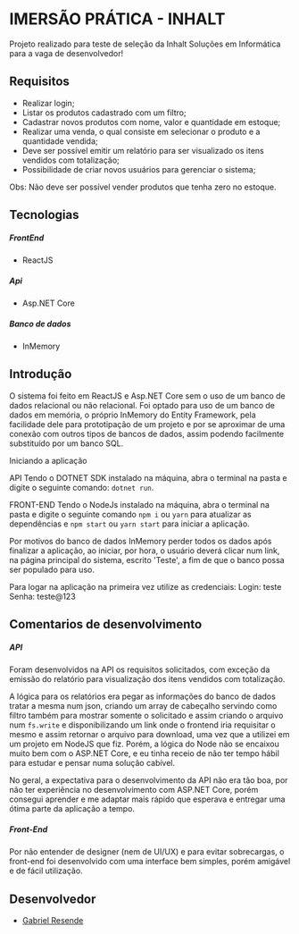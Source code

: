 # IMERSÃO PRÁTICA - INHALT
Projeto realizado para teste de seleção da Inhalt Soluções em Informática para a vaga de desenvolvedor!

## Requisitos
- Realizar login;
- Listar os produtos cadastrado com um filtro;
- Cadastrar novos produtos com nome, valor e quantidade em estoque;
- Realizar uma venda, o qual consiste em selecionar o produto e a quantidade vendida;
- Deve ser possível emitir um relatório para ser visualizado os itens vendidos com totalização;
- Possibilidade de criar novos usuários para gerenciar o sistema;

Obs: Não deve ser possível vender produtos que tenha zero no estoque.

## Tecnologias

##### FrontEnd
- ReactJS

##### Api
- Asp.NET Core

##### Banco de dados
- InMemory

## Introdução

O sistema foi feito em ReactJS e Asp.NET Core sem o uso de um banco de dados relacional ou não relacional. Foi optado para uso de um banco de dados em memória, o próprio InMemory do Entity Framework, pela facilidade dele para prototipação de um projeto e por se aproximar de uma conexão com outros tipos de bancos de dados, assim podendo facilmente substituído por um banco SQL.

Iniciando a aplicação

API
Tendo o DOTNET SDK instalado na máquina, abra o terminal na pasta e digite o seguinte comando: `dotnet run`.

FRONT-END
Tendo o NodeJs instalado na máquina, abra o terminal na pasta e digite o seguinte comando `npm i` ou `yarn` para atualizar as dependências e `npm start` ou `yarn start` para iniciar a aplicação.

Por motivos do banco de dados InMemory perder todos os dados após finalizar a aplicação, ao iniciar, por hora, o usuário deverá clicar num link, na página principal do sistema, escrito 'Teste', a fim de que o banco possa ser populado para uso. 

Para logar na aplicação na primeira vez utilize as credenciais: 
Login: teste
Senha: teste@123

## Comentarios de desenvolvimento

##### API
Foram desenvolvidos na API os requisitos solicitados, com exceção da emissão do relatório para visualização dos itens vendidos com totalização.

A lógica para os relatórios era pegar as informações do banco de dados tratar a mesma num json, criando um array de cabeçalho servindo como filtro também para mostrar somente o solicitado e assim criando o arquivo num `fs.write` e disponibilizando um link onde o frontend iria requisitar o mesmo e assim retornar o arquivo para download, uma vez que a utilizei em um projeto em NodeJS que fiz. Porém, a lógica do Node não se encaixou muito bem com o ASP.NET Core, e eu tinha receio de não ter tempo hábil para estudar e pensar numa solução cabível.

No geral, a expectativa para o desenvolvimento da API não era tão boa, por não ter experiência no desenvolvimento com ASP.NET Core, porém consegui aprender e me adaptar mais rápido que esperava e entregar uma ótima parte da aplicação a tempo.

##### Front-End
Por não entender de designer (nem de UI/UX) e para evitar sobrecargas, o front-end foi desenvolvido com uma interface bem simples, porém amigável e de fácil utilização.

## Desenvolvedor


- [Gabriel Resende](https://github.com/Sprained "Gabriel Resende")


